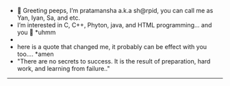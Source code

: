 - 👋 Greeting peeps, I’m pratamansha a.k.a sh@rpid, you can call me as Yan, Iyan, Sa, and etc.
- I’m interested in C, C++, Phyton, java, and HTML programming... and you 👀 *uhmm
-
- here is a quote that changed me, it probably can be effect with you too.... *amen
- "There are no secrets to success. It is the result of preparation, hard work, and learning from failure.."
------------------------------------------------------------------------------------------------------------------------
<!---
pratamansha/pratamansha is a ✨ special ✨ repository because its `README.md` (this file) appears on your GitHub profile.
You can click the Preview link to take a look at your changes.
--->
